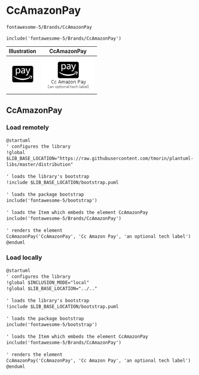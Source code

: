 # CcAmazonPay


```text
fontawesome-5/Brands/CcAmazonPay
```

```text
include('fontawesome-5/Brands/CcAmazonPay')
```



| Illustration | CcAmazonPay |
| :---: | :---: |
| ![illustration for Illustration](../../fontawesome-5/Brands/CcAmazonPay.png) | ![illustration for CcAmazonPay](../../fontawesome-5/Brands/CcAmazonPay.Local.png) |




## CcAmazonPay

### Load remotely
```plantuml
@startuml
' configures the library
!global $LIB_BASE_LOCATION="https://raw.githubusercontent.com/tmorin/plantuml-libs/master/distribution"

' loads the library's bootstrap
!include $LIB_BASE_LOCATION/bootstrap.puml

' loads the package bootstrap
include('fontawesome-5/bootstrap')

' loads the Item which embeds the element CcAmazonPay
include('fontawesome-5/Brands/CcAmazonPay')

' renders the element
CcAmazonPay('CcAmazonPay', 'Cc Amazon Pay', 'an optional tech label')
@enduml
```

### Load locally
```plantuml
@startuml
' configures the library
!global $INCLUSION_MODE="local"
!global $LIB_BASE_LOCATION="../.."

' loads the library's bootstrap
!include $LIB_BASE_LOCATION/bootstrap.puml

' loads the package bootstrap
include('fontawesome-5/bootstrap')

' loads the Item which embeds the element CcAmazonPay
include('fontawesome-5/Brands/CcAmazonPay')

' renders the element
CcAmazonPay('CcAmazonPay', 'Cc Amazon Pay', 'an optional tech label')
@enduml
```

